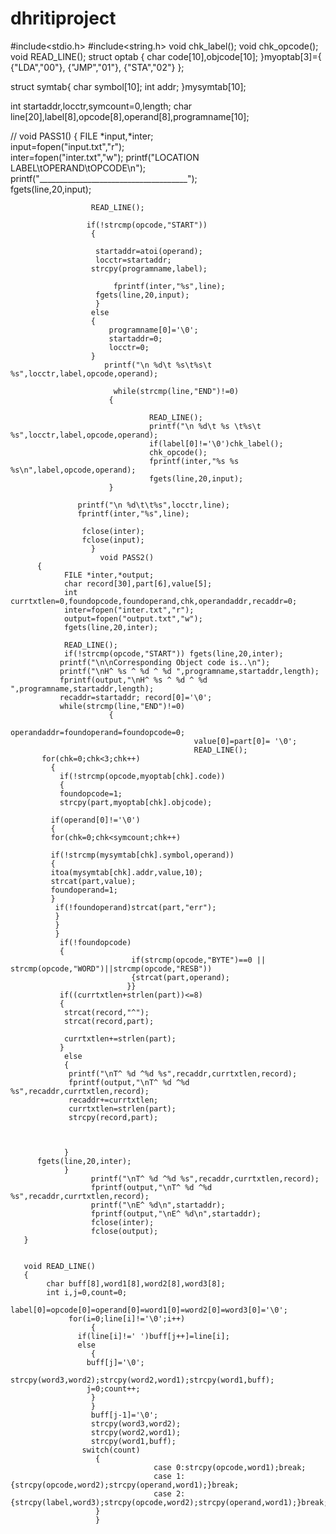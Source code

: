 # dhritiproject
 #include<stdio.h>
#include<string.h>
void chk_label();
void chk_opcode();
void READ_LINE();
struct optab
{
    char   code[10],objcode[10];
}myoptab[3]={
                   {"LDA","00"},
                   {"JMP","01"},
                   {"STA","02"}
             };
                   
                   
struct symtab{
                    char symbol[10];
                    int addr;
              }mysymtab[10];
                    
int startaddr,locctr,symcount=0,length;
char line[20],label[8],opcode[8],operand[8],programname[10];
                    
//                void PASS1()
                  {
                       FILE *input,*inter;                                   
                       input=fopen("input.txt","r");                             
                       inter=fopen("inter.txt","w"); 
                        printf("LOCATION LABEL\tOPERAND\tOPCODE\n");
                        printf("_____________________________________");                       
                        fgets(line,20,input);
                      
                      READ_LINE();
                      
                     if(!strcmp(opcode,"START"))
                      {
                      
                       startaddr=atoi(operand); 
                       locctr=startaddr;                     
                      strcpy(programname,label);
                       
                           fprintf(inter,"%s",line);
                       fgets(line,20,input);
                       }
                      else
                      {
                          programname[0]='\0';
                          startaddr=0;
                          locctr=0;
                      }
                         printf("\n %d\t %s\t%s\t %s",locctr,label,opcode,operand);  
                          
                           while(strcmp(line,"END")!=0)
                          {
                   
                                   READ_LINE();
                                   printf("\n %d\t %s \t%s\t %s",locctr,label,opcode,operand);
                                   if(label[0]!='\0')chk_label();
                                   chk_opcode(); 
                                   fprintf(inter,"%s %s %s\n",label,opcode,operand);
                                   fgets(line,20,input);
                          }
                          
                   printf("\n %d\t\t%s",locctr,line);
                   fprintf(inter,"%s",line);
  
                    fclose(inter);
                    fclose(input);
                      }
                        void PASS2()
          {
                FILE *inter,*output;
                char record[30],part[6],value[5];
                int currtxtlen=0,foundopcode,foundoperand,chk,operandaddr,recaddr=0;
                inter=fopen("inter.txt","r");
                output=fopen("output.txt","w");
                fgets(line,20,inter);
               
                READ_LINE();
                if(!strcmp(opcode,"START")) fgets(line,20,inter);
               printf("\n\nCorresponding Object code is..\n");
               printf("\nH^ %s ^ %d ^ %d ",programname,startaddr,length);
               fprintf(output,"\nH^ %s ^ %d ^ %d ",programname,startaddr,length);
               recaddr=startaddr; record[0]='\0';
               while(strcmp(line,"END")!=0)
                          {
                                             operandaddr=foundoperand=foundopcode=0;
                                             value[0]=part[0]= '\0';
                                             READ_LINE();
           for(chk=0;chk<3;chk++)
             {
               if(!strcmp(opcode,myoptab[chk].code))
               {                                     
               foundopcode=1;
               strcpy(part,myoptab[chk].objcode);
             
             if(operand[0]!='\0')
             {
             for(chk=0;chk<symcount;chk++)
                                   
             if(!strcmp(mysymtab[chk].symbol,operand))
             {
             itoa(mysymtab[chk].addr,value,10);
             strcat(part,value);
             foundoperand=1;
             }
              if(!foundoperand)strcat(part,"err"); 
              }
              }
              }
               if(!foundopcode)
               {
                               if(strcmp(opcode,"BYTE")==0 || strcmp(opcode,"WORD")||strcmp(opcode,"RESB"))
                               {strcat(part,operand);
                              }}
               if((currtxtlen+strlen(part))<=8)
               {
                strcat(record,"^");
                strcat(record,part);
                
                currtxtlen+=strlen(part);
               }
                else
                {
                 printf("\nT^ %d ^%d %s",recaddr,currtxtlen,record);
                 fprintf(output,"\nT^ %d ^%d %s",recaddr,currtxtlen,record);
                 recaddr+=currtxtlen;
                 currtxtlen=strlen(part);
                 strcpy(record,part);
                
               
               
                }
          fgets(line,20,inter);
                }   
                      printf("\nT^ %d ^%d %s",recaddr,currtxtlen,record);
                      fprintf(output,"\nT^ %d ^%d %s",recaddr,currtxtlen,record);
                      printf("\nE^ %d\n",startaddr);
                      fprintf(output,"\nE^ %d\n",startaddr);
                      fclose(inter);
                      fclose(output);
       }           

 
       void READ_LINE()
       { 
            char buff[8],word1[8],word2[8],word3[8];
            int i,j=0,count=0;
             label[0]=opcode[0]=operand[0]=word1[0]=word2[0]=word3[0]='\0';
                 for(i=0;line[i]!='\0';i++)
                      {
                   if(line[i]!=' ')buff[j++]=line[i];
                   else
                      {
                     buff[j]='\0';
                     strcpy(word3,word2);strcpy(word2,word1);strcpy(word1,buff); 
                     j=0;count++;
                      }
                      }
                      buff[j-1]='\0';
                      strcpy(word3,word2);
                      strcpy(word2,word1); 
                      strcpy(word1,buff);
                    switch(count)
                       {
                                    case 0:strcpy(opcode,word1);break;
                                    case 1:{strcpy(opcode,word2);strcpy(operand,word1);}break;
                                    case 2:{strcpy(label,word3);strcpy(opcode,word2);strcpy(operand,word1);}break;
                       }
                       }
